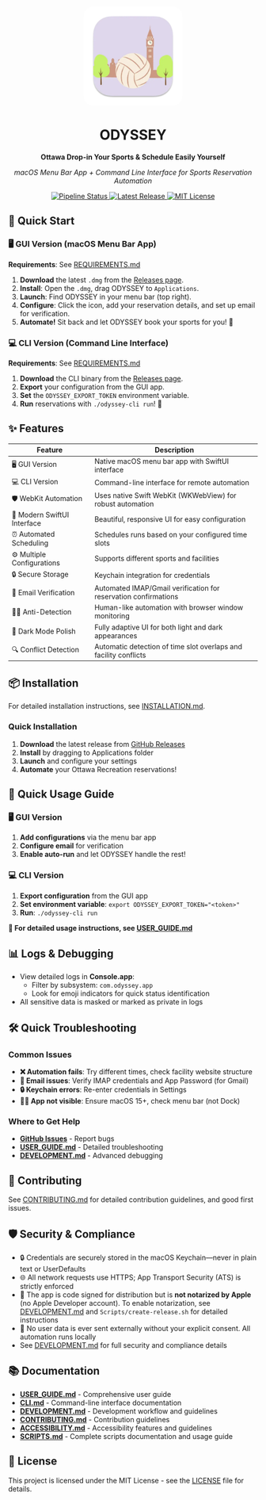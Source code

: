 <div align="center">
  <img src="Sources/Resources/Assets.xcassets/AppIcon.appiconset/icon_512x512.png" alt="ODYSSEY Logo" width="200" style="border-radius: 20px;">
  <h1>ODYSSEY</h1>
  <p><strong>Ottawa Drop-in Your Sports & Schedule Easily Yourself</strong></p>
  <p><em>macOS Menu Bar App + Command Line Interface for Sports Reservation Automation</em></p>
  <p>
    <a href="https://github.com/Amet13/ODYSSEY/actions/workflows/pipeline.yml">
<img src="https://github.com/Amet13/ODYSSEY/actions/workflows/pipeline.yml/badge.svg" alt="Pipeline Status">
    </a>
    <a href="https://github.com/Amet13/ODYSSEY/releases">
      <img src="https://img.shields.io/github/v/release/Amet13/ODYSSEY?label=version" alt="Latest Release">
    </a>
    <a href="https://github.com/Amet13/ODYSSEY/blob/main/LICENSE">
      <img src="https://img.shields.io/badge/License-MIT-green" alt="MIT License">
    </a>
  </p>
</div>

## 🚀 Quick Start

### 🖥️ GUI Version (macOS Menu Bar App)

**Requirements**: See [REQUIREMENTS.md](Documentation/REQUIREMENTS.md)

1. **Download** the latest `.dmg` from the [Releases page](https://github.com/Amet13/ODYSSEY/releases).
2. **Install**: Open the `.dmg`, drag ODYSSEY to `Applications`.
3. **Launch**: Find ODYSSEY in your menu bar (top right).
4. **Configure**: Click the icon, add your reservation details, and set up email for verification.
5. **Automate!** Sit back and let ODYSSEY book your sports for you! 🎉

### 💻 CLI Version (Command Line Interface)

**Requirements**: See [REQUIREMENTS.md](Documentation/REQUIREMENTS.md)

1. **Download** the CLI binary from the [Releases page](https://github.com/Amet13/ODYSSEY/releases).
2. **Export** your configuration from the GUI app.
3. **Set** the `ODYSSEY_EXPORT_TOKEN` environment variable.
4. **Run** reservations with `./odyssey-cli run`! 🚀

## ✨ Features

| Feature                     | Description                                                      |
| --------------------------- | ---------------------------------------------------------------- |
| 🖥️ GUI Version              | Native macOS menu bar app with SwiftUI interface                 |
| 💻 CLI Version              | Command-line interface for remote automation                     |
| 🛡️ WebKit Automation        | Uses native Swift WebKit (WKWebView) for robust automation       |
| 🎨 Modern SwiftUI Interface | Beautiful, responsive UI for easy configuration                  |
| ⏰ Automated Scheduling     | Schedules runs based on your configured time slots               |
| ⚙️ Multiple Configurations  | Supports different sports and facilities                         |
| 🔒 Secure Storage           | Keychain integration for credentials                             |
| 📧 Email Verification       | Automated IMAP/Gmail verification for reservation confirmations  |
| 🕵️‍♂️ Anti-Detection           | Human-like automation with browser window monitoring             |
| 🎨 Dark Mode Polish         | Fully adaptive UI for both light and dark appearances            |
| 🔍 Conflict Detection       | Automatic detection of time slot overlaps and facility conflicts |

## 📦 Installation

For detailed installation instructions, see [INSTALLATION.md](Documentation/INSTALLATION.md).

### Quick Installation

1. **Download** the latest release from [GitHub Releases](https://github.com/Amet13/ODYSSEY/releases)
2. **Install** by dragging to Applications folder
3. **Launch** and configure your settings
4. **Automate** your Ottawa Recreation reservations!

## 🎯 Quick Usage Guide

### 🖥️ GUI Version

1. **Add configurations** via the menu bar app
2. **Configure email** for verification
3. **Enable auto-run** and let ODYSSEY handle the rest!

### 💻 CLI Version

1. **Export configuration** from the GUI app
2. **Set environment variable**: `export ODYSSEY_EXPORT_TOKEN="<token>"`
3. **Run**: `./odyssey-cli run`

**📖 For detailed usage instructions, see [USER_GUIDE.md](Documentation/USER_GUIDE.md)**

## 📊 Logs & Debugging

- View detailed logs in **Console.app**:
  - Filter by subsystem: `com.odyssey.app`
  - Look for emoji indicators for quick status identification
- All sensitive data is masked or marked as private in logs

## 🛠️ Quick Troubleshooting

### Common Issues

- **❌ Automation fails**: Try different times, check facility website structure
- **📧 Email issues**: Verify IMAP credentials and App Password (for Gmail)
- **🔒 Keychain errors**: Re-enter credentials in Settings
- **🕵️‍♂️ App not visible**: Ensure macOS 15+, check menu bar (not Dock)

### Where to Get Help

- **[GitHub Issues](https://github.com/Amet13/ODYSSEY/issues)** - Report bugs
- **[USER_GUIDE.md](Documentation/USER_GUIDE.md)** - Detailed troubleshooting
- **[DEVELOPMENT.md](Documentation/DEVELOPMENT.md)** - Advanced debugging

## 🤝 Contributing

See [CONTRIBUTING.md](Documentation/CONTRIBUTING.md) for detailed contribution guidelines, and good first issues.

## 🛡️ Security & Compliance

- 🔒 Credentials are securely stored in the macOS Keychain—never in plain text or UserDefaults
- 🌐 All network requests use HTTPS; App Transport Security (ATS) is strictly enforced
- 📝 The app is code signed for distribution but is **not notarized by Apple** (no Apple Developer account). To enable notarization, see [DEVELOPMENT.md](Documentation/DEVELOPMENT.md) and `Scripts/create-release.sh` for detailed instructions
- 🚫 No user data is ever sent externally without your explicit consent. All automation runs locally
- See [DEVELOPMENT.md](Documentation/DEVELOPMENT.md) for full security and compliance details

## 📚 Documentation

- **[USER_GUIDE.md](Documentation/USER_GUIDE.md)** - Comprehensive user guide
- **[CLI.md](Documentation/CLI.md)** - Command-line interface documentation
- **[DEVELOPMENT.md](Documentation/DEVELOPMENT.md)** - Development workflow and guidelines
- **[CONTRIBUTING.md](Documentation/CONTRIBUTING.md)** - Contribution guidelines
- **[ACCESSIBILITY.md](Documentation/ACCESSIBILITY.md)** - Accessibility features and guidelines
- **[SCRIPTS.md](Documentation/SCRIPTS.md)** - Complete scripts documentation and usage guide

## 📄 License

This project is licensed under the MIT License - see the [LICENSE](LICENSE) file for details.
